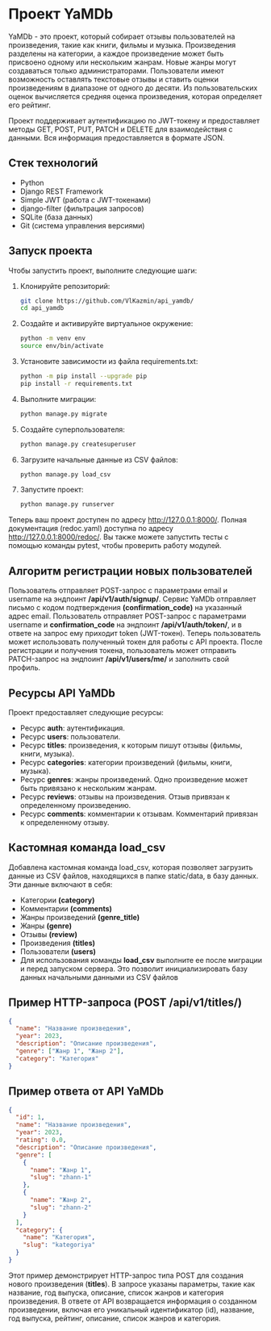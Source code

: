 # Проект YaMDb

YaMDb - это проект, который собирает отзывы пользователей на произведения, такие как книги, фильмы и музыка. Произведения разделены на категории, а каждое произведение может быть присвоено одному или нескольким жанрам. Новые жанры могут создаваться только администраторами. Пользователи имеют возможность оставлять текстовые отзывы и ставить оценки произведениям в диапазоне от одного до десяти. Из пользовательских оценок вычисляется средняя оценка произведения, которая определяет его рейтинг.

Проект поддерживает аутентификацию по JWT-токену и предоставляет методы GET, POST, PUT, PATCH и DELETE для взаимодействия с данными. Вся информация предоставляется в формате JSON.

## Стек технологий

- Python
- Django REST Framework
- Simple JWT (работа с JWT-токенами)
- django-filter (фильтрация запросов)
- SQLite (база данных)
- Git (система управления версиями)

## Запуск проекта

Чтобы запустить проект, выполните следующие шаги:

1. Клонируйте репозиторий:
   ```bash
   git clone https://github.com/VlKazmin/api_yamdb/
   cd api_yamdb
   ```
2. Создайте и активируйте виртуальное окружение:
    ```bash
    python -m venv env
    source env/bin/activate
    ```
3. Установите зависимости из файла requirements.txt:
    ```bash
    python -m pip install --upgrade pip
    pip install -r requirements.txt
    ```
4. Выполните миграции:
    ```bash
    python manage.py migrate
    ```
5. Создайте суперпользователя:
    ```bash
    python manage.py createsuperuser
    ```
6. Загрузите начальные данные из CSV файлов:
    ```bash
    python manage.py load_csv
    ```
7. Запустите проект:
    ```bash
    python manage.py runserver
    ```

Теперь ваш проект доступен по адресу http://127.0.0.1:8000/.
Полная документация (redoc.yaml) доступна по адресу http://127.0.0.1:8000/redoc/.
Вы также можете запустить тесты с помощью команды pytest, чтобы проверить работу модулей.

## Алгоритм регистрации новых пользователей
Пользователь отправляет POST-запрос с параметрами email и username на эндпоинт **/api/v1/auth/signup/**.
Сервис YaMDb отправляет письмо с кодом подтверждения **(confirmation_code)** на указанный адрес email.
Пользователь отправляет POST-запрос с параметрами username и **confirmation_code** на эндпоинт **/api/v1/auth/token/**, и в ответе на запрос ему приходит token (JWT-токен).
Теперь пользователь может использовать полученный токен для работы с API проекта. После регистрации и получения токена, пользователь может отправить PATCH-запрос на эндпоинт **/api/v1/users/me/** и заполнить свой профиль.

## Ресурсы API YaMDb
Проект предоставляет следующие ресурсы:

* Ресурс **auth**: аутентификация.
* Ресурс **users**: пользователи.
* Ресурс **titles**: произведения, к которым пишут отзывы (фильмы, книги, музыка).
* Ресурс **categories**: категории произведений (фильмы, книги, музыка).
* Ресурс **genres**: жанры произведений. Одно произведение может быть привязано к нескольким жанрам.
* Ресурс **reviews**: отзывы на произведения. Отзыв привязан к определенному произведению.
* Ресурс **comments**: комментарии к отзывам. Комментарий привязан к определенному отзыву.

## Кастомная команда load_csv
Добавлена кастомная команда load_csv, которая позволяет загрузить данные из CSV файлов, находящихся в папке static/data, в базу данных. Эти данные включают в себя:

* Категории **(category)**
* Комментарии **(comments)**
* Жанры произведений **(genre_title)**
* Жанры **(genre)**
* Отзывы **(review)**
* Произведения **(titles)**
* Пользователи **(users)**
* Для использования команды **load_csv** выполните ее после миграции и перед запуском сервера. Это позволит инициализировать базу данных начальными данными из CSV файлов

## Пример HTTP-запроса (POST /api/v1/titles/)
```json
{
  "name": "Название произведения",
  "year": 2023,
  "description": "Описание произведения",
  "genre": ["Жанр 1", "Жанр 2"],
  "category": "Категория"
}
```

## Пример ответа от API YaMDb
```json
{
  "id": 1,
  "name": "Название произведения",
  "year": 2023,
  "rating": 0.0,
  "description": "Описание произведения",
  "genre": [
    {
      "name": "Жанр 1",
      "slug": "zhann-1"
    },
    {
      "name": "Жанр 2",
      "slug": "zhann-2"
    }
  ],
  "category": {
    "name": "Категория",
    "slug": "kategoriya"
  }
}
```

Этот пример демонстрирует HTTP-запрос типа POST для создания нового произведения (**titles**). В запросе указаны параметры, такие как название, год выпуска, описание, список жанров и категория произведения. В ответе от API возвращается информация о созданном произведении, включая его уникальный идентификатор (id), название, год выпуска, рейтинг, описание, список жанров и категория.
